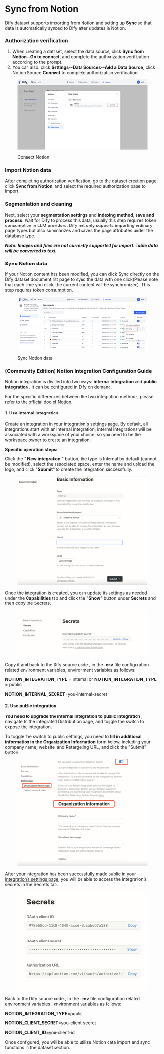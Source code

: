 # Sync from Notion

Dify dataset supports importing from Notion and setting up **Sync** so that data is automatically synced to Dify after updates in Notion.

### Authorization verification

1. When creating a dataset, select the data source, click **Sync from Notion--Go to connect**, and complete the authorization verification according to the prompt.
2. You can also: click **Settings--Data Sources--Add a Data Source**, click Notion Source **Connect** to complete authorization verification.

<figure><img src="../../.gitbook/assets/notion-connect.png" alt=""><figcaption><p>Connect Notion</p></figcaption></figure>

### Import Notion data

After completing authorization verification, go to the dataset creation page, click **Sync from Notion**, and select the required authorization page to import.

### Segmentation and cleaning

Next, select your **segmentation settings** and **indexing method**, **save and process**. Wait for Dify to process this data, usually this step requires token consumption in LLM providers. Dify not only supports importing ordinary page types but also summarizes and saves the page attributes under the database type.

_**Note: Images and files are not currently supported for import. Table data will be converted to text.**_

### Sync Notion data

If your Notion content has been modified, you can click Sync directly on the Dify dataset document list page to sync the data with one click(Please note that each time you click, the current content will be synchronized). This step requires token consumption.

<figure><img src="../../.gitbook/assets/sync-notion-data.png" alt=""><figcaption><p>Sync Notion data</p></figcaption></figure>

### (Community Edition) Notion Integration Configuration Guide

Notion integration is divided into two ways: **internal integration** and **public integration** . It can be configured in Dify on demand.

For the specific differences between the two integration methods, please refer to the [official doc of Notion](https://developers.notion.com/docs/authorization).

#### 1. **Use internal integration**

Create an integration in your [integration's settings](https://www.notion.so/my-integrations) page. By default, all integrations start with an internal integration; internal integrations will be associated with a workspace of your choice, so you need to be the workspace owner to create an integration.

**Specific operation steps:**

Click the " **New integration** " button, the type is Internal by default (cannot be modified), select the associated space, enter the name and upload the logo, and click "**Submit**" to create the integration successfully.

<figure><img src="../../.gitbook/assets/image (4).png" alt=""><figcaption></figcaption></figure>

Once the integration is created, you can update its settings as needed under the **Capabilities** tab and click the "**Show**" button under **Secrets** and then copy the Secrets.

<figure><img src="../../.gitbook/assets/image (1) (1) (1) (1).png" alt=""><figcaption></figcaption></figure>

Copy it and back to the Dify source code , in the **.env** file configuration related environment variables, environment variables as follows:

**NOTION\_INTEGRATION\_TYPE** = internal
or
**NOTION\_INTEGRATION\_TYPE** = public

**NOTION\_INTERNAL\_SECRET**=you-internal-secret

#### 2. **Use public integration**

**You need to upgrade the internal integration to public integration** , navigate to the integrated Distribution page, and toggle the switch to expose the integration.

To toggle the switch to public settings, you need to **fill in additional information in the Organization Information** form below, including your company name, website, and Retargeting URL, and click the "Submit" button.

<figure><img src="../../.gitbook/assets/image (2) (1) (1).png" alt=""><figcaption></figcaption></figure>

After your integration has been successfully made public in your [integration’s settings page](https://www.notion.so/my-integrations), you will be able to access the integration’s secrets in the Secrets tab.

<figure><img src="../../.gitbook/assets/image (3) (1) (1).png" alt=""><figcaption></figcaption></figure>

Back to the Dify source code , in the **.env** file configuration related environment variables , environment variables as follows:

**NOTION\_INTEGRATION\_TYPE**=public&#x20;

**NOTION\_CLIENT\_SECRET**=you-client-secret&#x20;

**NOTION\_CLIENT\_ID**=you-client-id

Once configured, you will be able to utilize Notion data import and sync functions in the dataset section.
